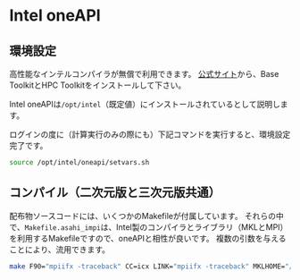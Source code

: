 # Intel oneAPI

## 環境設定

高性能なインテルコンパイラが無償で利用できます。
[公式サイト](https://www.intel.com/content/www/us/en/developer/tools/oneapi/toolkits.html)から、Base ToolkitとHPC Toolkitをインストールして下さい。

Intel oneAPIは`/opt/intel`（既定値）にインストールされているとして説明します。

ログインの度に（計算実行のみの際にも）下記コマンドを実行すると、環境設定完了です。

```sh
source /opt/intel/oneapi/setvars.sh
```

## コンパイル（二次元版と三次元版共通）

配布物ソースコードには、いくつかのMakefileが付属しています。
それらの中で、`Makefile.asahi_impi`は、Intel製のコンパイラとライブラリ（MKLとMPI）を利用するMakefileですので、oneAPIと相性が良いです。
複数の引数を与えることにより、流用できます。

```sh
make F90="mpiifx -traceback" CC=icx LINK="mpiifx -traceback" MKLHOME="/opt/intel/oneapi/mkl/latest/lib/intel64/" INCLUDE="-I/opt/intel/oneapi/mkl/latest/include/fftw/" -f Makefile.asahi_impi install
```
